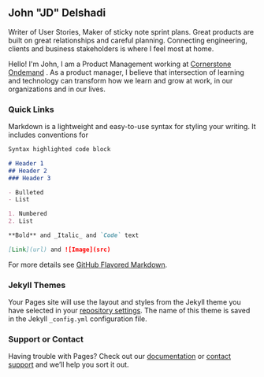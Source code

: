 ## John "JD" Delshadi

Writer of User Stories, Maker of sticky note sprint plans. Great products are built on great relationships and careful planning. Connecting engineering, clients and business stakeholders is where I feel most at home.

Hello! I'm John, I am a Product Management working at [Cornerstone Ondemand](https://www.cornerstoneondemand.com/learning) . As a product manager, I believe that intersection of learning and technology can transform how we learn and grow at work, in our organizations and in our lives. 
 
### Quick Links

Markdown is a lightweight and easy-to-use syntax for styling your writing. It includes conventions for

```markdown
Syntax highlighted code block

# Header 1
## Header 2
### Header 3

- Bulleted
- List

1. Numbered
2. List

**Bold** and _Italic_ and `Code` text

[Link](url) and ![Image](src)
```

For more details see [GitHub Flavored Markdown](https://guides.github.com/features/mastering-markdown/).

### Jekyll Themes

Your Pages site will use the layout and styles from the Jekyll theme you have selected in your [repository settings](https://github.com/jdelshad/jdelshad.github.io/settings). The name of this theme is saved in the Jekyll `_config.yml` configuration file.

### Support or Contact

Having trouble with Pages? Check out our [documentation](https://help.github.com/categories/github-pages-basics/) or [contact support](https://github.com/contact) and we’ll help you sort it out.
